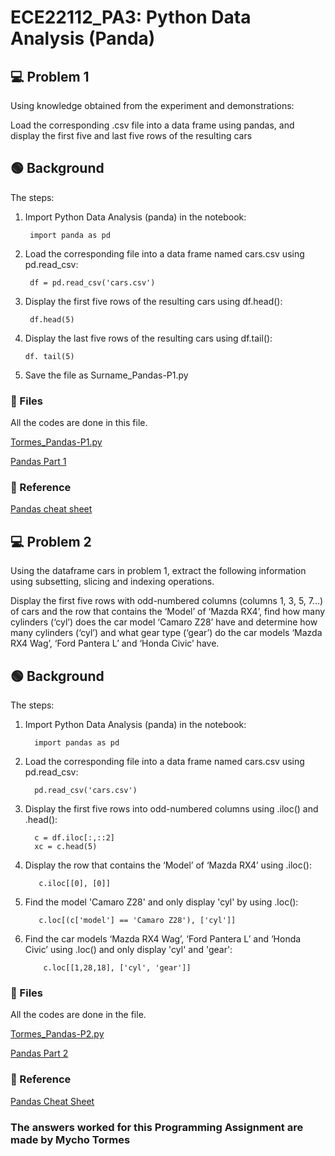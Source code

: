# ECE22112_PA3: Python Data Analysis (Panda) 

## 💻 Problem 1
Using knowledge obtained from the experiment and demonstrations:

Load the corresponding .csv file into a data frame using pandas, and display the first five and last five rows of the resulting cars

## 🟢 Background
The steps:

1) Import Python Data Analysis (panda) in the notebook:
  
        import panda as pd

2) Load the corresponding file into a data frame named cars.csv using pd.read_csv:

        df = pd.read_csv('cars.csv')

3) Display the first five rows of the resulting cars using df.head():

        df.head(5)

4) Display the last five rows of the resulting cars using df.tail():

       df. tail(5)

5) Save the file as Surname_Pandas-P1.py

### 📌 Files
All the codes are done in this file. 
         
[Tormes_Pandas-P1.py](https://github.com/MychoTormes/ECE2112_PA3/blob/main/TORMES_Pandas-P1.py)

[Pandas Part 1](https://github.com/MychoTormes/ECE2112_PA3/blob/main/TORMES_Pandas-P1.ipynb)

### 📍 Reference

[Pandas cheat sheet](https://github.com/MychoTormes/ECE2112_PA3/blob/main/Pandas%20Cheat%20Sheet.pdf)

## 💻 Problem 2
Using the dataframe cars in problem 1, extract the following information using subsetting, slicing and indexing operations.

Display the first five rows with odd-numbered columns (columns 1, 3, 5, 7…) of cars and the row that contains the ‘Model’ of ‘Mazda RX4’, find how many cylinders (‘cyl’) does the car model ‘Camaro Z28’ have and determine how many cylinders (‘cyl’) and what gear type (‘gear’) do the car models ‘Mazda RX4 Wag’, ‘Ford Pantera L’ and ‘Honda Civic’ have.

## 🟢 Background
The steps:

1) Import Python Data Analysis (panda) in the notebook:

         import pandas as pd

2) Load the corresponding file into a data frame named cars.csv using pd.read_csv:
   
         pd.read_csv('cars.csv')

3) Display the first five rows into odd-numbered columns using .iloc() and .head():

         c = df.iloc[:,::2]
         xc = c.head(5)

5) Display the row that contains the ‘Model’ of ‘Mazda RX4’ using .iloc():

          c.iloc[[0], [0]]

6) Find the model 'Camaro Z28' and only display 'cyl' by using .loc():

          c.loc[(c['model'] == 'Camaro Z28'), ['cyl']]

7) Find the car models ‘Mazda RX4 Wag’, ‘Ford Pantera L’ and ‘Honda Civic’ using .loc() and only display 'cyl' and 'gear':

           c.loc[[1,28,18], ['cyl', 'gear']]

### 📌 Files
All the codes are done in the file.

  [Tormes_Pandas-P2.py](https://github.com/MychoTormes/ECE2112_PA3/blob/main/TORMES_Pandas-P2.py)
  
  [Pandas Part 2](https://github.com/MychoTormes/ECE2112_PA3/blob/main/TORMES_Pandas-P2.ipynb)

### 📍 Reference

[Pandas Cheat Sheet](https://github.com/MychoTormes/ECE2112_PA3/blob/main/Pandas%20Cheat%20Sheet.pdf)

### The answers worked for this Programming Assignment are made by Mycho Tormes
